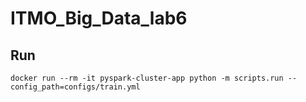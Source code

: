 # ITMO_Big_Data_lab6

## Run
`docker run --rm -it pyspark-cluster-app python -m scripts.run --config_path=configs/train.yml`
